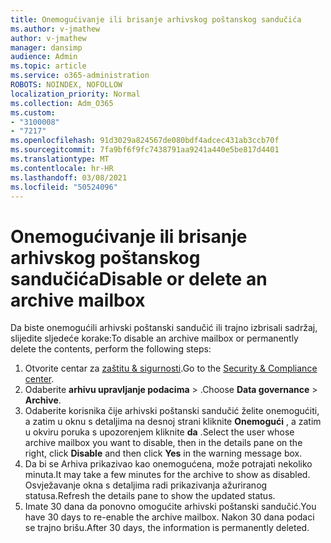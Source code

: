 ```yaml
---
title: Onemogućivanje ili brisanje arhivskog poštanskog sandučića
ms.author: v-jmathew
author: v-jmathew
manager: dansimp
audience: Admin
ms.topic: article
ms.service: o365-administration
ROBOTS: NOINDEX, NOFOLLOW
localization_priority: Normal
ms.collection: Adm_O365
ms.custom:
- "3100008"
- "7217"
ms.openlocfilehash: 91d3029a824567de080bdf4adcec431ab3ccb70f
ms.sourcegitcommit: 7fa9bf6f9fc7438791aa9241a440e5be817d4401
ms.translationtype: MT
ms.contentlocale: hr-HR
ms.lasthandoff: 03/08/2021
ms.locfileid: "50524096"
---
```

# <a name="disable-or-delete-an-archive-mailbox"></a><span data-ttu-id="73c9e-102">Onemogućivanje ili brisanje arhivskog poštanskog sandučića</span><span class="sxs-lookup"><span data-stu-id="73c9e-102">Disable or delete an archive mailbox</span></span>

<span data-ttu-id="73c9e-103">Da biste onemogućili arhivski poštanski sandučić ili trajno izbrisali sadržaj, slijedite sljedeće korake:</span><span class="sxs-lookup"><span data-stu-id="73c9e-103">To disable an archive mailbox or permanently delete the contents, perform the following steps:</span></span>

1. <span data-ttu-id="73c9e-104">Otvorite centar za [zaštitu & sigurnosti]( https://go.microsoft.com/fwlink/p/?linkid=2077143).</span><span class="sxs-lookup"><span data-stu-id="73c9e-104">Go to the [Security & Compliance center]( https://go.microsoft.com/fwlink/p/?linkid=2077143).</span></span>
2. <span data-ttu-id="73c9e-105">Odaberite **arhivu upravljanje podacima**  >  .</span><span class="sxs-lookup"><span data-stu-id="73c9e-105">Choose **Data governance** > **Archive**.</span></span>
3. <span data-ttu-id="73c9e-106">Odaberite korisnika čije arhivski poštanski sandučić želite onemogućiti, a zatim u oknu s detaljima na desnoj strani kliknite **Onemogući** , a zatim u okviru poruka s upozorenjem kliknite **da** .</span><span class="sxs-lookup"><span data-stu-id="73c9e-106">Select the user whose archive mailbox you want to disable, then in the details pane on the right, click **Disable** and then click **Yes** in the warning message box.</span></span>
4. <span data-ttu-id="73c9e-107">Da bi se Arhiva prikazivao kao onemogućena, može potrajati nekoliko minuta.</span><span class="sxs-lookup"><span data-stu-id="73c9e-107">It may take a few minutes for the archive to show as disabled.</span></span> <span data-ttu-id="73c9e-108">Osvježavanje okna s detaljima radi prikazivanja ažuriranog statusa.</span><span class="sxs-lookup"><span data-stu-id="73c9e-108">Refresh the details pane to show the updated status.</span></span>
5. <span data-ttu-id="73c9e-109">Imate 30 dana da ponovno omogućite arhivski poštanski sandučić.</span><span class="sxs-lookup"><span data-stu-id="73c9e-109">You have 30 days to re-enable the archive mailbox.</span></span> <span data-ttu-id="73c9e-110">Nakon 30 dana podaci se trajno brišu.</span><span class="sxs-lookup"><span data-stu-id="73c9e-110">After 30 days, the information is permanently deleted.</span></span>
